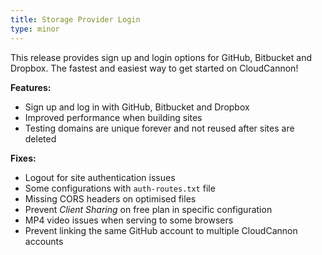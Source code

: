 ```yaml
---
title: Storage Provider Login
type: minor
---
```



This release provides sign up and login options for GitHub, Bitbucket and Dropbox. The fastest and easiest way to get started on CloudCannon!

**Features:**

* Sign up and log in with GitHub, Bitbucket and Dropbox
* Improved performance when building sites
* Testing domains are unique forever and not reused after sites are deleted

**Fixes:**

* Logout for site authentication issues
* Some configurations with `auth-routes.txt` file
* Missing CORS headers on optimised files
* Prevent *Client Sharing* on free plan in specific configuration
* MP4 video issues when serving to some browsers
* Prevent linking the same GitHub account to multiple CloudCannon accounts